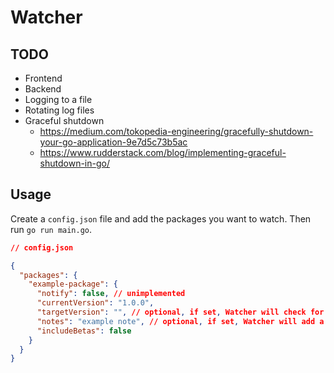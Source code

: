 # Watcher

## TODO

- Frontend
- Backend
- Logging to a file
- Rotating log files
- Graceful shutdown
  - <https://medium.com/tokopedia-engineering/gracefully-shutdown-your-go-application-9e7d5c73b5ac>
  - <https://www.rudderstack.com/blog/implementing-graceful-shutdown-in-go/>

## Usage

Create a `config.json` file and add the packages you want to watch. Then run `go run main.go`.

```json
// config.json

{
  "packages": {
    "example-package": {
      "notify": false, // unimplemented
      "currentVersion": "1.0.0",
      "targetVersion": "", // optional, if set, Watcher will check for the target version instead of the latest version
      "notes": "example note", // optional, if set, Watcher will add a note to the notification
      "includeBetas": false
    }
  }
}
```
